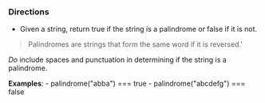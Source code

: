### Directions
- Given a string, return true if the string is a palindrome or false if it is not.  

> Palindromes are strings that form the same word if it is reversed.'

*Do* include spaces and punctuation in determining if the string is a palindrome.

**Examples**:
	- palindrome("abba") === true
	- palindrome("abcdefg") === false